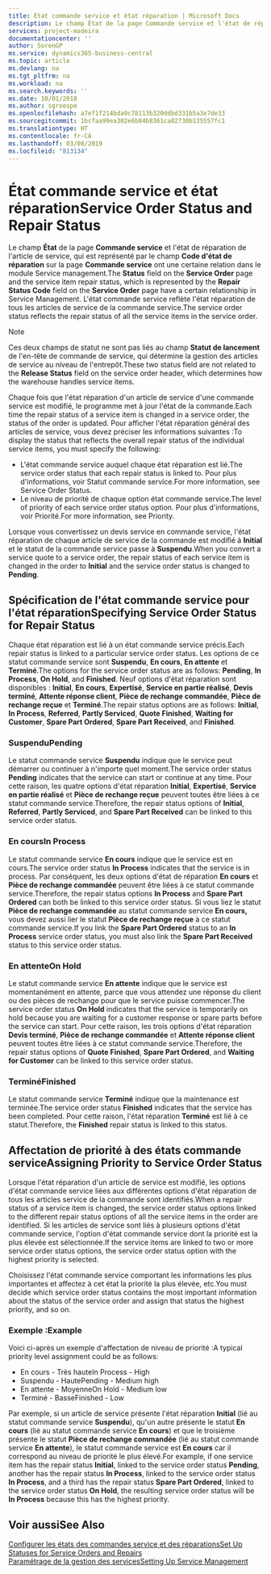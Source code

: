 ```yaml
---
title: État commande service et état réparation | Microsoft Docs
description: Le champ État de la page Commande service et l'état de réparation de l'article de service, qui est représenté par le champ Code d'état de réparation sur la page Commande service ont une certaine relation dans le module Service management. L'état commande service reflète l'état réparation de tous les articles de service de la commande service.
services: project-madeira
documentationcenter: ''
author: SorenGP
ms.service: dynamics365-business-central
ms.topic: article
ms.devlang: na
ms.tgt_pltfrm: na
ms.workload: na
ms.search.keywords: ''
ms.date: 10/01/2018
ms.author: sgroespe
ms.openlocfilehash: a7ef1f214bda9c78113b320ddbd331b5a3e7de33
ms.sourcegitcommit: 1bcfaa99ea302e6b84b8361ca02730b135557fc1
ms.translationtype: HT
ms.contentlocale: fr-CA
ms.lasthandoff: 03/08/2019
ms.locfileid: "813134"
---
```

# <a name="service-order-status-and-repair-status"></a><span data-ttu-id="bc61e-104">État commande service et état réparation</span><span class="sxs-lookup"><span data-stu-id="bc61e-104">Service Order Status and Repair Status</span></span>
<span data-ttu-id="bc61e-105">Le champ **État** de la page **Commande service** et l'état de réparation de l'article de service, qui est représenté par le champ **Code d'état de réparation** sur la page **Commande service** ont une certaine relation dans le module Service management.</span><span class="sxs-lookup"><span data-stu-id="bc61e-105">The **Status** field on the **Service Order** page and the service item repair status, which is represented by the **Repair Status Code** field on the **Service Order** page have a certain relationship in Service Management.</span></span> <span data-ttu-id="bc61e-106">L'état commande service reflète l'état réparation de tous les articles de service de la commande service.</span><span class="sxs-lookup"><span data-stu-id="bc61e-106">The service order status reflects the repair status of all the service items in the service order.</span></span>  

> [!NOTE]  
>  <span data-ttu-id="bc61e-107">Ces deux champs de statut ne sont pas liés au champ **Statut de lancement** de l'en\-tête de commande de service, qui détermine la gestion des articles de service au niveau de l'entrepôt.</span><span class="sxs-lookup"><span data-stu-id="bc61e-107">These two status field are not related to the **Release Status** field on the service order header, which determines how the warehouse handles service items.</span></span>  

 <span data-ttu-id="bc61e-108">Chaque fois que l'état réparation d'un article de service d'une commande service est modifié, le programme met à jour l'état de la commande.</span><span class="sxs-lookup"><span data-stu-id="bc61e-108">Each time the repair status of a service item is changed in a service order, the status of the order is updated.</span></span> <span data-ttu-id="bc61e-109">Pour afficher l'état réparation général des articles de service, vous devez préciser les informations suivantes :</span><span class="sxs-lookup"><span data-stu-id="bc61e-109">To display the status that reflects the overall repair status of the individual service items, you must specify the following:</span></span>  

* <span data-ttu-id="bc61e-110">L'état commande service auquel chaque état réparation est lié.</span><span class="sxs-lookup"><span data-stu-id="bc61e-110">The service order status that each repair status is linked to.</span></span> <span data-ttu-id="bc61e-111">Pour plus d'informations, voir Statut commande service.</span><span class="sxs-lookup"><span data-stu-id="bc61e-111">For more information, see Service Order Status.</span></span>  
* <span data-ttu-id="bc61e-112">Le niveau de priorité de chaque option état commande service.</span><span class="sxs-lookup"><span data-stu-id="bc61e-112">The level of priority of each service order status option.</span></span> <span data-ttu-id="bc61e-113">Pour plus d'informations, voir Priorité.</span><span class="sxs-lookup"><span data-stu-id="bc61e-113">For more information, see Priority.</span></span>  

 <span data-ttu-id="bc61e-114">Lorsque vous convertissez un devis service en commande service, l'état réparation de chaque article de service de la commande est modifié à **Initial** et le statut de la commande service passe à **Suspendu**.</span><span class="sxs-lookup"><span data-stu-id="bc61e-114">When you convert a service quote to a service order, the repair status of each service item is changed in the order to **Initial** and the service order status is changed to **Pending**.</span></span>  

## <a name="specifying-service-order-status-for-repair-status"></a><span data-ttu-id="bc61e-115">Spécification de l'état commande service pour l'état réparation</span><span class="sxs-lookup"><span data-stu-id="bc61e-115">Specifying Service Order Status for Repair Status</span></span>  
<span data-ttu-id="bc61e-116">Chaque état réparation est lié à un état commande service précis.</span><span class="sxs-lookup"><span data-stu-id="bc61e-116">Each repair status is linked to a particular service order status.</span></span> <span data-ttu-id="bc61e-117">Les options de ce statut commande service sont **Suspendu**, **En cours**, **En attente** et **Terminé**.</span><span class="sxs-lookup"><span data-stu-id="bc61e-117">The options for the service order status are as follows: **Pending**, **In Process**, **On Hold**, and **Finished**.</span></span> <span data-ttu-id="bc61e-118">Neuf options d'état réparation sont disponibles : **Initial**, **En cours**, **Expertisé**, **Service en partie réalisé**, **Devis terminé**, **Attente réponse client**, **Pièce de rechange commandée**, **Pièce de rechange reçue** et **Terminé**.</span><span class="sxs-lookup"><span data-stu-id="bc61e-118">The repair status options are as follows: **Initial**, **In Process**, **Referred**, **Partly Serviced**, **Quote Finished**, **Waiting for Customer**, **Spare Part Ordered**, **Spare Part Received**, and **Finished**.</span></span>  

### <a name="pending"></a><span data-ttu-id="bc61e-119">Suspendu</span><span class="sxs-lookup"><span data-stu-id="bc61e-119">Pending</span></span>  
<span data-ttu-id="bc61e-120">Le statut commande service **Suspendu** indique que le service peut démarrer ou continuer à n'importe quel moment.</span><span class="sxs-lookup"><span data-stu-id="bc61e-120">The service order status **Pending** indicates that the service can start or continue at any time.</span></span> <span data-ttu-id="bc61e-121">Pour cette raison, les quatre options d'état réparation **Initial**, **Expertisé**, **Service en partie réalisé** et **Pièce de rechange reçue** peuvent toutes être liées à ce statut commande service.</span><span class="sxs-lookup"><span data-stu-id="bc61e-121">Therefore, the repair status options of **Initial**, **Referred**, **Partly Serviced**, and **Spare Part Received** can be linked to this service order status.</span></span>  

### <a name="in-process"></a><span data-ttu-id="bc61e-122">En cours</span><span class="sxs-lookup"><span data-stu-id="bc61e-122">In Process</span></span>  
<span data-ttu-id="bc61e-123">Le statut commande service **En cours** indique que le service est en cours.</span><span class="sxs-lookup"><span data-stu-id="bc61e-123">The service order status **In Process** indicates that the service is in process.</span></span> <span data-ttu-id="bc61e-124">Par conséquent, les deux options d'état de réparation **En cours** et **Pièce de rechange commandée** peuvent être liées à ce statut commande service.</span><span class="sxs-lookup"><span data-stu-id="bc61e-124">Therefore, the repair status options **In Process** and **Spare Part Ordered** can both be linked to this service order status.</span></span> <span data-ttu-id="bc61e-125">Si vous liez le statut **Pièce de rechange commandée** au statut commande service **En cours,** vous devez aussi lier le statut **Pièce de rechange reçue** à ce statut commande service.</span><span class="sxs-lookup"><span data-stu-id="bc61e-125">If you link the **Spare Part Ordered** status to an **In Process** service order status, you must also link the **Spare Part Received** status to this service order status.</span></span>  

### <a name="on-hold"></a><span data-ttu-id="bc61e-126">En attente</span><span class="sxs-lookup"><span data-stu-id="bc61e-126">On Hold</span></span>  
<span data-ttu-id="bc61e-127">Le statut commande service **En attente** indique que le service est momentanément en attente, parce que vous attendez une réponse du client ou des pièces de rechange pour que le service puisse commencer.</span><span class="sxs-lookup"><span data-stu-id="bc61e-127">The service order status **On Hold** indicates that the service is temporarily on hold because you are waiting for a customer response or spare parts before the service can start.</span></span> <span data-ttu-id="bc61e-128">Pour cette raison, les trois options d'état réparation **Devis terminé**, **Pièce de rechange commandée** et **Attente réponse client** peuvent toutes être liées à ce statut commande service.</span><span class="sxs-lookup"><span data-stu-id="bc61e-128">Therefore, the repair status options of **Quote Finished**, **Spare Part Ordered**, and **Waiting for Customer** can be linked to this service order status.</span></span>  

### <a name="finished"></a><span data-ttu-id="bc61e-129">Terminé</span><span class="sxs-lookup"><span data-stu-id="bc61e-129">Finished</span></span>  
<span data-ttu-id="bc61e-130">Le statut commande service **Terminé** indique que la maintenance est terminée.</span><span class="sxs-lookup"><span data-stu-id="bc61e-130">The service order status **Finished** indicates that the service has been completed.</span></span> <span data-ttu-id="bc61e-131">Pour cette raison, l'état réparation **Terminé** est lié à ce statut.</span><span class="sxs-lookup"><span data-stu-id="bc61e-131">Therefore, the **Finished** repair status is linked to this status.</span></span>  

## <a name="assigning-priority-to-service-order-status"></a><span data-ttu-id="bc61e-132">Affectation de priorité à des états commande service</span><span class="sxs-lookup"><span data-stu-id="bc61e-132">Assigning Priority to Service Order Status</span></span>  
<span data-ttu-id="bc61e-133">Lorsque l'état réparation d'un article de service est modifié, les options d'état commande service liées aux différentes options d'état réparation de tous les articles service de la commande sont identifiés.</span><span class="sxs-lookup"><span data-stu-id="bc61e-133">When a repair status of a service item is changed, the service order status options linked to the different repair status options of all the service items in the order are identified.</span></span> <span data-ttu-id="bc61e-134">Si les articles de service sont liés à plusieurs options d'état commande service, l'option d'état commande service dont la priorité est la plus élevée est sélectionnée.</span><span class="sxs-lookup"><span data-stu-id="bc61e-134">If the service items are linked to two or more service order status options, the service order status option with the highest priority is selected.</span></span>  

<span data-ttu-id="bc61e-135">Choisissez l'état commande service comportant les informations les plus importantes et affectez à cet état la priorité la plus élevée, etc.</span><span class="sxs-lookup"><span data-stu-id="bc61e-135">You must decide which service order status contains the most important information about the status of the service order and assign that status the highest priority, and so on.</span></span>  

### <a name="example"></a><span data-ttu-id="bc61e-136">Exemple :</span><span class="sxs-lookup"><span data-stu-id="bc61e-136">Example</span></span>  
<span data-ttu-id="bc61e-137">Voici ci-après un exemple d'affectation de niveau de priorité :</span><span class="sxs-lookup"><span data-stu-id="bc61e-137">A typical priority level assignment could be as follows:</span></span>  

* <span data-ttu-id="bc61e-138">En cours - Très haute</span><span class="sxs-lookup"><span data-stu-id="bc61e-138">In Process - High</span></span>  
* <span data-ttu-id="bc61e-139">Suspendu - Haute</span><span class="sxs-lookup"><span data-stu-id="bc61e-139">Pending - Medium high</span></span>  
* <span data-ttu-id="bc61e-140">En attente - Moyenne</span><span class="sxs-lookup"><span data-stu-id="bc61e-140">On Hold - Medium low</span></span>  
* <span data-ttu-id="bc61e-141">Terminé - Basse</span><span class="sxs-lookup"><span data-stu-id="bc61e-141">Finished - Low</span></span>  

<span data-ttu-id="bc61e-142">Par exemple, si un article de service présente l'état réparation **Initial** (lié au statut commande service **Suspendu**), qu'un autre présente le statut **En cours** (lié au statut commande service **En cours**) et que le troisième présente le statut **Pièce de rechange commandée** (lié au statut commande service **En attente**), le statut commande service est **En cours** car il correspond au niveau de priorité le plus élevé.</span><span class="sxs-lookup"><span data-stu-id="bc61e-142">For example, if one service item has the repair status **Initial**, linked to the service order status **Pending**, another has the repair status **In Process**, linked to the service order status **In Process**, and a third has the repair status **Spare Part Ordered**, linked to the service order status **On Hold**, the resulting service order status will be **In Process** because this has the highest priority.</span></span>  

## <a name="see-also"></a><span data-ttu-id="bc61e-143">Voir aussi</span><span class="sxs-lookup"><span data-stu-id="bc61e-143">See Also</span></span>  
[<span data-ttu-id="bc61e-144">Configurer les états des commandes service et des réparations</span><span class="sxs-lookup"><span data-stu-id="bc61e-144">Set Up Statuses for Service Orders and Repairs</span></span>](service-order-repair-status.md)  
[<span data-ttu-id="bc61e-145">Paramétrage de la gestion des services</span><span class="sxs-lookup"><span data-stu-id="bc61e-145">Setting Up Service Management</span></span>](service-setup-service.md)  

